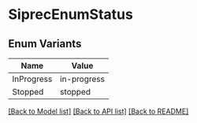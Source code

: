 # SiprecEnumStatus

## Enum Variants

| Name | Value |
|---- | -----|
| InProgress | in-progress |
| Stopped | stopped |


[[Back to Model list]](../README.md#documentation-for-models) [[Back to API list]](../README.md#documentation-for-api-endpoints) [[Back to README]](../README.md)


